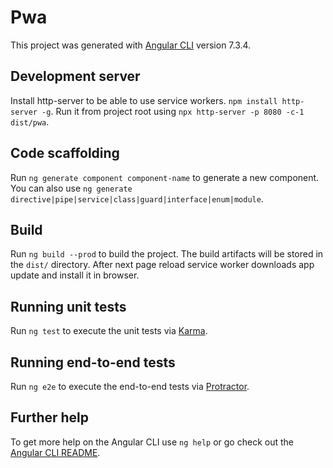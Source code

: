 # Pwa

This project was generated with [Angular CLI](https://github.com/angular/angular-cli) version 7.3.4.

## Development server

Install http-server to be able to use service workers. `npm install http-server -g`. Run it from project root using `npx http-server -p 8080 -c-1 dist/pwa`.

## Code scaffolding

Run `ng generate component component-name` to generate a new component. You can also use `ng generate directive|pipe|service|class|guard|interface|enum|module`.

## Build

Run `ng build --prod` to build the project. The build artifacts will be stored in the `dist/` directory. After next page reload service worker downloads app update and install it in browser.

## Running unit tests

Run `ng test` to execute the unit tests via [Karma](https://karma-runner.github.io).

## Running end-to-end tests

Run `ng e2e` to execute the end-to-end tests via [Protractor](http://www.protractortest.org/).

## Further help

To get more help on the Angular CLI use `ng help` or go check out the [Angular CLI README](https://github.com/angular/angular-cli/blob/master/README.md).
